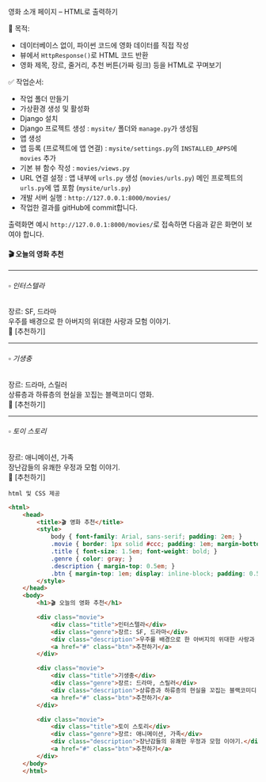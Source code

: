 영화 소개 페이지 – HTML로 출력하기

🔹 목적:
- 데이터베이스 없이, 파이썬 코드에 영화 데이터를 직접 작성
- 뷰에서 `HttpResponse()`로 HTML 코드 반환
- 영화 제목, 장르, 줄거리, 추천 버튼(가짜 링크) 등을 HTML로 꾸며보기

✅ 작업순서:
- 작업 폴더 만들기
- 가상환경 생성 및 활성화
- Django 설치
- Django 프로젝트 생성 : 
	  `mysite/` 폴더와 `manage.py`가 생성됨
- 앱 생성
- 앱 등록 (프로젝트에 앱 연결) : 
	  `mysite/settings.py`의 `INSTALLED_APPS`에 `movies` 추가
- 기본 뷰 함수 작성 : `movies/views.py`
- URL 연결 설정 : 
	  앱 내부에 `urls.py` 생성 (`movies/urls.py`)
	  메인 프로젝트의 `urls.py`에 앱 포함 (`mysite/urls.py`)
- 개발 서버 실행 : `http://127.0.0.1:8000/movies/`
- 작업한 결과를 gitHub에 commit합니다.

출력화면 예시 `http://127.0.0.1:8000/movies/`로 접속하면 다음과 같은 화면이 보여야 합니다.

#### 🎬 오늘의 영화 추천
---
###### ▫️ 인터스텔라

장르: SF, 드라마  
우주를 배경으로 한 아버지의 위대한 사랑과 모험 이야기.  
🔵 [추천하기]

---
###### ▫️ 기생충

장르: 드라마, 스릴러  
상류층과 하류층의 현실을 꼬집는 블랙코미디 영화.  
🔵 [추천하기]

---
###### ▫️ 토이 스토리

장르: 애니메이션, 가족  
장난감들의 유쾌한 우정과 모험 이야기.  
🔵 [추천하기]


`html 및 CSS 제공`
```html
<html>
    <head>
        <title>🎬 영화 추천</title>
        <style>
            body { font-family: Arial, sans-serif; padding: 2em; }
            .movie { border: 1px solid #ccc; padding: 1em; margin-bottom: 1em; border-radius: 10px; }
            .title { font-size: 1.5em; font-weight: bold; }
            .genre { color: gray; }
            .description { margin-top: 0.5em; }
            .btn { margin-top: 1em; display: inline-block; padding: 0.5em 1em; background: #007bff; color: white; text-decoration: none; border-radius: 5px; }
        </style>
    </head>
    <body>
        <h1>🎬 오늘의 영화 추천</h1>

        <div class="movie">
            <div class="title">인터스텔라</div>
            <div class="genre">장르: SF, 드라마</div>
            <div class="description">우주를 배경으로 한 아버지의 위대한 사랑과 모험 이야기.</div>
            <a href="#" class="btn">추천하기</a>
        </div>

        <div class="movie">
            <div class="title">기생충</div>
            <div class="genre">장르: 드라마, 스릴러</div>
            <div class="description">상류층과 하류층의 현실을 꼬집는 블랙코미디 영화.</div>
            <a href="#" class="btn">추천하기</a>
        </div>

        <div class="movie">
            <div class="title">토이 스토리</div>
            <div class="genre">장르: 애니메이션, 가족</div>
            <div class="description">장난감들의 유쾌한 우정과 모험 이야기.</div>
            <a href="#" class="btn">추천하기</a>
        </div>
    </body>
    </html>
```
